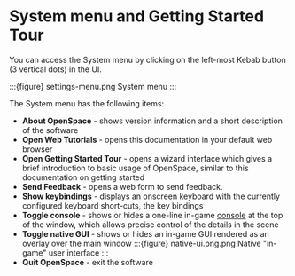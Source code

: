 # System menu and Getting Started Tour
You can access the System menu by clicking on the left-most Kebab button (3 vertical dots) in the UI. 

:::{figure} settings-menu.png 
System menu
:::

The System menu has the following items:

- **About OpenSpace** - shows version information and a short description of the software
- **Open Web Tutorials** - opens this documentation in your default web browser
- **Open Getting Started Tour** - opens a wizard interface which gives a brief introduction to basic usage of OpenSpace, similar to this documentation on getting started
- **Send Feedback** - opens a web form to send feedback.
- **Show keybindings** - displays an onscreen keyboard with the currently configured keyboard short-cuts, the key bindings
- **Toggle console** - shows or hides a one-line in-game [console](/using-openspace/scripting/console/index) at the top of the window, which allows precise control of the details in the scene
- **Toggle native GUI** - shows or hides an in-game GUI rendered as an overlay over the main window 
:::{figure} native-ui.png.png 
Native "in-game" user interface
:::
- **Quit OpenSpace** - exit the software
